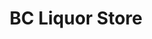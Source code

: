 ---
title: "BC Liquor Store"
url: /vancouver/bc-liquor-store-commercial-drive/
shop: Spirituosen
---